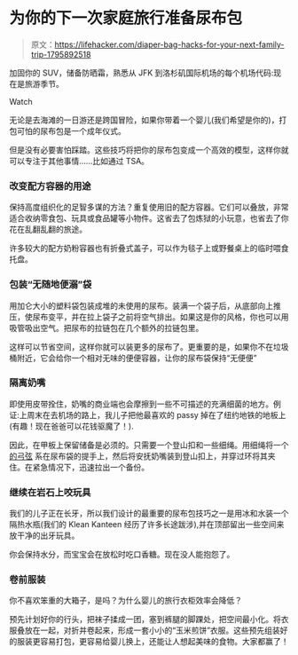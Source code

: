 # 为你的下一次家庭旅行准备尿布包

> 原文：<https://lifehacker.com/diaper-bag-hacks-for-your-next-family-trip-1795892518>

加固你的 SUV，储备防晒霜，熟悉从 JFK 到洛杉矶国际机场的每个机场代码:现在是旅游季节。

Watch

无论是去海滩的一日游还是跨国冒险，如果你带着一个婴儿(我们希望是你的)，打包可怕的尿布包是一个成年仪式。

但是没有必要害怕踩踏。这些技巧将把你的尿布包变成一个高效的模型，这样你就可以专注于其他事情……比如通过 TSA。

### 改变配方容器的用途

保持高度组织化的足智多谋的方法？重复使用旧的配方容器。它们可以叠放，非常适合收纳零食包、玩具或食品罐等小物件。这省去了包炼狱的小玩意，也省去了你花在乱翻乱翻的旅途。

许多较大的配方奶粉容器也有折叠式盖子，可以作为毯子上或野餐桌上的临时喂食托盘。

### **包装“无随地便溺”袋**

用加仑大小的塑料袋包装成堆的未使用的尿布。装满一个袋子后，从底部向上推压，使尿布变平，并在拉上袋子之前将空气排出。如果这是你的风格，你也可以用吸管吸出空气。把尿布的拉链包在几个额外的拉链包里。

这样可以节省空间，这样你就可以装更多的尿布了。更重要的是，如果你不在垃圾桶附近，它会给你一个相对无味的便便容器，让你的尿布袋保持“无便便”

### 隔离奶嘴

即使用皮带拴住，奶嘴的商业端也会摩擦到一些不可描述的充满细菌的地方。例证:上周末在去机场的路上，我儿子把他最喜欢的 passy 掉在了纽约地铁的地板上(有趣！现在爸爸可以花钱驱魔了！).

因此，在甲板上保留储备是必须的。只需要一个登山扣和一些细绳。用细绳将一个 [的弓弦](http://www.animatedknots.com/bowline/#ScrollPoint) 系在尿布袋的提手上，然后将安抚奶嘴装到登山扣上，并穿过环将其夹住。在紧急情况下，迅速拉出一个备份。

### 继续在岩石上咬玩具

我们的儿子正在长牙，所以我们设计的最重要的尿布包技巧之一是用冰和水装一个隔热水瓶(我们的 Klean Kanteen 经历了许多长途跋涉),并在顶部留出一些空间来放干净的出牙玩具。

你会保持水分，而宝宝会在放松时吃口香糖。现在没人能抱怨了。

### **卷前服装**

你不喜欢笨重的大箱子，是吗？为什么婴儿的旅行衣柜效率会降低？

预先计划好你的行头，把袜子揉成一团，塞到裤腿的脚踝处，把空间最小化。将衣服叠放在一起，对折并卷起来，形成一套小小的“玉米煎饼”衣服。这些预先组装好的服装更容易打包，更容易给婴儿换上，还能让人想起美味的食物。大家都赢了！
